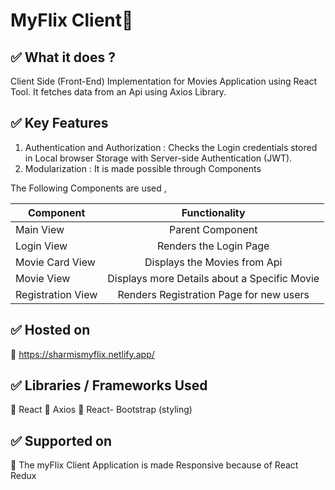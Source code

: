 #  MyFlix Client:ledger:
## :white_check_mark: What it does ?

Client Side (Front-End) Implementation for Movies Application using React Tool.  It fetches data from an Api using Axios Library. 


## :white_check_mark: Key Features

1. Authentication and Authorization :  Checks the Login credentials stored in Local browser Storage with Server-side Authentication (JWT).
1. Modularization : It is made possible through Components

The Following Components are used ,

| Component        | Functionality    |
| -------------    | :-------------:  | 
| Main View        | Parent Component| 
| Login View       | Renders the Login Page| 
| Movie Card View  | Displays the Movies from Api    |   
| Movie View       | Displays more Details about a Specific Movie  | 
| Registration View| Renders Registration Page for new users  | 


## :white_check_mark: Hosted on
:link: https://sharmismyflix.netlify.app/ 

## :white_check_mark:  Libraries / Frameworks Used 
:small_orange_diamond:  React
:small_orange_diamond:  Axios
:small_orange_diamond:  React- Bootstrap (styling)

## :white_check_mark: Supported on
:small_blue_diamond: The myFlix Client Application is made Responsive because of React Redux
